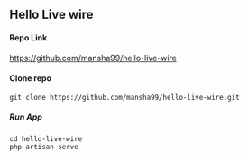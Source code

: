 ## Hello Live wire
#### Repo Link 
https://github.com/mansha99/hello-live-wire
#### Clone repo
`git clone https://github.com/mansha99/hello-live-wire.git`
##### Run App
`cd hello-live-wire`    
`php artisan serve`


